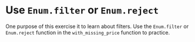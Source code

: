 # Use `Enum.filter` or `Enum.reject`

One purpose of this exercise it to learn about filters. Use the `Enum.filter` or `Enum.reject` function in the `with_missing_price` function to practice.